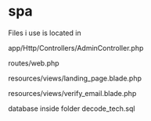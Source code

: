 # spa 
Files i use is located in


app/Http/Controllers/AdminController.php


routes/web.php


resources/views/landing_page.blade.php


resources/views/verify_email.blade.php


database inside folder decode_tech.sql
